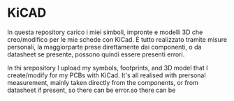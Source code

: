 # KiCAD

In questa repository carico i miei simboli, impronte e modelli 3D che creo/modifico per le mie schede con KiCad.
È tutto realizzato tramite misure personali, la maggiorparte prese direttamente dai componenti, o da datasheet se presente, possono quindi essere presenti errori.

In thi srepository I upload my symbols, footprints, and 3D model that I create/modify for my PCBs with KiCad.
It's all realised with prersonal measurement, mainly taken directly from the components, or from datasheet if present, so there can be error.so there can be
